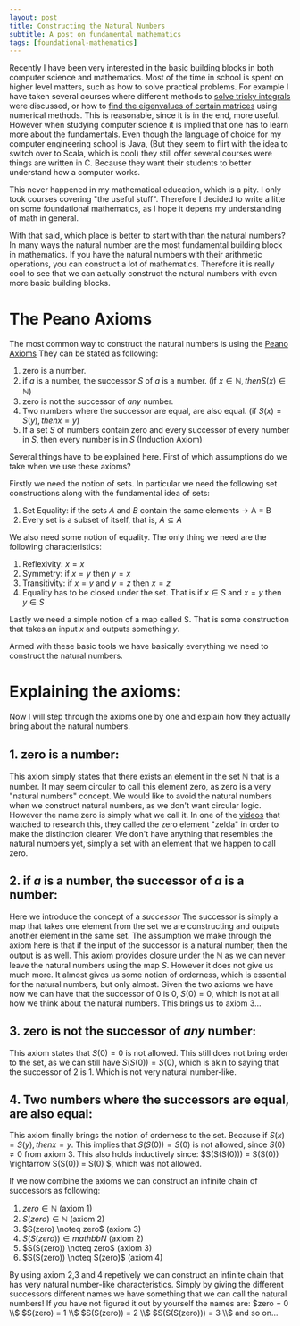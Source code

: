 ```yaml
---
layout: post
title: Constructing the Natural Numbers
subtitle: A post on fundamental mathematics
tags: [foundational-mathematics]
---
```


Recently I have been very interested in the basic building blocks in both computer science and mathematics. Most of the time in school is spent on higher level matters, such as how to solve practical problems. For example I have taken several courses where different methods to [solve tricky integrals](https://en.wikipedia.org/wiki/Simpson%27s_rule) were discussed, or how to [find the eigenvalues of certain matrices](https://en.wikipedia.org/wiki/QR_algorithm) using numerical methods. This is reasonable, since it is in the end, more useful. However when studying computer science it is implied that one has to learn more about the fundamentals. Even though the language of choice for my computer engineering school is Java, (But they seem to flirt with the idea to switch over to Scala, which is cool) they still offer several courses were things are written in C. Because they want their students to better understand how a computer works.

This never happened in my mathematical education, which is a pity. I only took courses covering "the useful stuff". Therefore I decided to write a litte on some foundational mathematics, as I hope it depens my understanding of math in general.

With that said, which place is better to start with than the natural numbers? In many ways the natural number are the most fundamental building block in mathematics. If you have the natural numbers with their arithmetic operations, you can construct a lot of mathematics. Therefore it is really cool to see that we can actually construct the natural numbers with even more basic building blocks.

# The Peano Axioms

The most common way to construct the natural numbers is using the [Peano Axioms](http://mathworld.wolfram.com/PeanosAxioms.html) They can be stated as following:
1. zero is a number.
2. if $a$ is a number, the successor $S$ of $a$ is a number. (if $x \in \mathbb{N}, then S(x) \in \mathbb{N}$)
3. zero is not the successor of *any* number.
4. Two numbers where the successor are equal, are also equal. (if $S(x) = S(y), then x=y$)
5. If a set $S$ of numbers contain zero and every successor of every number in $S$, then every number is in $S$ (Induction Axiom)

Several things have to be explained here. First of which assumptions do we take when we use these axioms? 

Firstly we need the notion of sets. In particular we need the following set constructions along with the fundamental idea of sets:
1. Set Equality: if the sets $A$ and $B$ contain the same elements $\rightarrow$ A = B
2. Every set is a subset of itself, that is, $A \subseteq A$

We also need some notion of equality. The only thing we need are the following characteristics:
1. Reflexivity: $x=x$
2. Symmetry: if $x = y$ then $y = x$
3. Transitivity: if $x = y$ and $y = z$ then $x = z$
4. Equality has to be closed under the set. That is if $x\in S$ and $x=y$ then $y\in S$

Lastly we need a simple notion of a map called S. That is some construction that takes an input $x$ and outputs something $y$.

Armed with these basic tools we have basically everything we need to construct the natural numbers.

# Explaining the axioms:
Now I will step through the axioms one by one and explain how they actually bring about the natural numbers.

## 1. zero is a number:
This axiom simply states that there exists an element in the set $\mathbb{N}$ that is a number. It may seem circular to call this element zero, as zero is a very "natural numbers" concept. We would like to avoid the natural numbers when we construct natural numbers, as we don't want circular logic. However the name zero is simply what we call it. In one of the [videos](https://www.youtube.com/watch?v=3gBoP8jZ1Is&t=151s) that watched to research this, they called the zero element "zelda" in order to make the distinction clearer. We don't have anything that resembles the natural numbers yet, simply a set with an element that we happen to call zero.

## 2. if $a$ is a number, the successor of $a$ is a number:
Here we introduce the concept of a *successor* The successor is simply a map that takes one element from the set we are constructing and outputs another element in the same set. The assumption we make through the axiom here is that if the input of the successor is a natural number, then the output is as well. This axiom provides closure under the $\mathbb{N}$ as we can never leave the natural numbers using the map $S$. However it does not give us much more. It almost gives us some notion of orderness, which is essential for the natural numbers, but only almost. Given the two axioms we have now we can have that the successor of $0$ is $0$, $S(0) = 0$, which is not at all how we think about the natural numbers. This brings us to axiom 3...

## 3. zero is not the successor of *any* number:
This axiom states that $S(0) = 0$ is not allowed. This still does not bring order to the set, as we can still have $S(S(0)) = S(0)$, which is akin to saying that the successor of $2$ is $1$. Which is not very natural number-like.

## 4. Two numbers where the successors are equal, are also equal:
This axiom finally brings the notion of orderness to the set. Because if $S(x) = S(y), then x=y$. This implies that $S(S(0)) = S(0)$ is not allowed, since $S(0) \neq 0$ from axiom $3$. This also holds inductively since: $S(S(S(0))) = S(S(0)) \rightarrow S(S(0)) = S(0) $, which was not allowed. 

If we now combine the axioms we can construct an infinite chain of successors as following:
1. $zero \in \mathbb{N}$ (axiom 1)
2. $S(zero) \in \mathbb{N}$ (axiom 2)
3. $S(zero) \noteq zero$ (axiom 3)
4. $S(S(zero)) \in mathbb{N}$ (axiom 2)
5. $S(S(zero)) \noteq zero$ (axiom 3)
6. $S(S(zero)) \noteq S(zero)$ (axiom 4)

By using axiom 2,3 and 4 repetively we can construct an infinite chain that has very natural number-like characteristics. Simply by giving the different successors different names we have something that we can call the natural numbers! If you have not figured it out by yourself the names are:
$zero = 0 \\$
$S(zero) = 1 \\$
$S(S(zero)) = 2 \\$
$S(S(S(zero))) = 3 \\$
and so on... 
